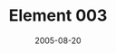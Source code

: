 ---
layout: message
category: message
series: "Elements"
title: "Element 003"
date: 2005-08-20
message_id: 106
---